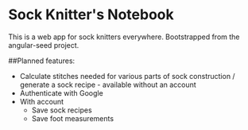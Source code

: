 # Sock Knitter's Notebook

This is a web app for sock knitters everywhere.  Bootstrapped from the angular-seed project.

##Planned features:
* Calculate stitches needed for various parts of sock construction / generate a sock recipe - available without an account
* Authenticate with Google
* With account
  * Save sock recipes
  * Save foot measurements
